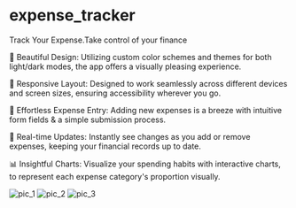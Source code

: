 # expense_tracker

Track Your Expense.Take control of your finance

🎨 Beautiful Design: Utilizing custom color schemes and themes for both light/dark modes, the app offers a visually pleasing experience.

📱 Responsive Layout: Designed to work seamlessly across different devices and screen sizes, ensuring accessibility wherever you go.

📝 Effortless Expense Entry: Adding new expenses is a breeze with intuitive form fields & a simple submission process.

🔄 Real-time Updates: Instantly see changes as you add or remove expenses, keeping your financial records up to date.

📊 Insightful Charts: Visualize your spending habits with interactive charts, to represent each expense category's proportion visually.


![pic_1](https://github.com/Mdsadiq03/Flutter-Projects/assets/95992586/8832c30e-8cac-4282-9ccd-d479deee1d4f)
![pic_2](https://github.com/Mdsadiq03/Flutter-Projects/assets/95992586/e5fe79dc-955e-41ba-a67e-85453c640dae)
![pic_3](https://github.com/Mdsadiq03/Flutter-Projects/assets/95992586/419fc7cc-331c-4465-9add-9402daa601de)




